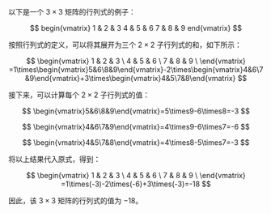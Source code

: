 以下是一个 $3\times 3$ 矩阵的行列式的例子：

$$
begin{vmatrix}
1 & 2 & 3
4 & 5 & 6
7 & 8 & 9
end{vmatrix}
$$

按照行列式的定义，可以将其展开为三个 $2\times 2$ 子行列式的和，如下所示：

$$
\begin{vmatrix}
1 & 2 & 3 \
4 & 5 & 6 \
7 & 8 & 9 \
\end{vmatrix}
=1\times\begin{vmatrix}5&6\8&9\end{vmatrix}-2\times\begin{vmatrix}4&6\7&9\end{vmatrix}+3\times\begin{vmatrix}4&5\7&8\end{vmatrix}
$$

接下来，可以计算每个 $2\times 2$ 子行列式的值：

$$
\begin{vmatrix}5&6\8&9\end{vmatrix}=5\times9-6\times8=-3
$$

$$
\begin{vmatrix}4&6\7&9\end{vmatrix}=4\times9-6\times7=-6
$$

$$
\begin{vmatrix}4&5\7&8\end{vmatrix}=4\times8-5\times7=-3
$$

将以上结果代入原式，得到：

$$
\begin{vmatrix}
1 & 2 & 3 \
4 & 5 & 6 \
7 & 8 & 9 \
\end{vmatrix}
=1\times(-3)-2\times(-6)+3\times(-3)=-18
$$

因此，该 $3\times 3$ 矩阵的行列式的值为 $-18$。


